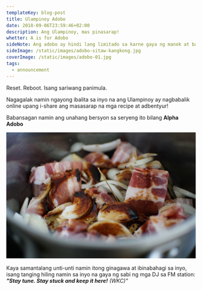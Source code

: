 ```yaml
---
templateKey: blog-post
title: Ulampinoy Adobo
date: 2018-09-06T23:59:46+02:00
description: Ang Ulampinoy, mas pinasarap!
whetter: A is for Adobo
sideNote: Ang adobo ay hindi lang limitado sa karne gaya ng manok at baboy, may mga adobong gulay rin. Sitaw at kangkong ang ilan sa mga gulay na ina-adobo.
sideImage: /static/images/adobo-sitaw-kangkong.jpg
coverImage: /static/images/adobo-01.jpg
tags:
  - announcement
---
```

Reset. Reboot. Isang sariwang panimula.

Nagagalak namin ngayong ibalita sa inyo na ang Ulampinoy ay nagbabalik online upang i-share ang masasarap na mga recipe at adbentyur!

Babansagan namin ang unahang bersyon sa seryeng ito bilang **Alpha Adobo**

![Adobo marinade of garlic and pork belly](/static/images/pre-adobo.jpg)

Kaya samantalang unti-unti namin itong ginagawa at ibinabahagi sa inyo, isang tanging hiling namin sa inyo na gaya ng sabi ng mga DJ sa FM station: _**"Stay tune. Stay stuck and keep it here!** (WKC)"_
